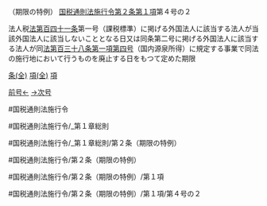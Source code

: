 （期限の特例）
[国税通則法施行令第２条第１項](国税通則法施行＿令＿第２条第１項)第４号の２

法人税[法第百四十一条](国税通則法＿＿＿＿＿第１４１条第１項)第一号（課税標準）に掲げる外国法人に該当する法人が当該外国法人に該当しないこととなる日又は同条第二号に掲げる外国法人に該当する法人が同[法第百三十八条第一項第四号](国税通則法＿＿＿＿＿第１３８条第１項第４号)（国内源泉所得）に規定する事業で同法の施行地において行うものを廃止する日をもつて定めた期限

[条(全)](国税通則法施行＿令＿第２条_.md)    [項(全)](国税通則法施行＿令＿第２条第１項_.md)    [項](国税通則法施行＿令＿第２条第１項.md)

[前号←](国税通則法施行＿令＿第２条第１項第４号.md)    [→次号](国税通則法施行＿令＿第２条第１項第４号の３.md)

#国税通則法施行令

#国税通則法施行令/_第１章総則

#国税通則法施行令/_第１章総則/第２条（期限の特例）

#国税通則法施行令/第２条（期限の特例）

#国税通則法施行令/第２条（期限の特例）/第１項

#国税通則法施行令/第２条（期限の特例）/第１項/第４号の２

